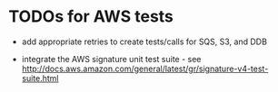 # TODOs for AWS tests

* add appropriate retries to create tests/calls for SQS, S3, and DDB

* integrate the AWS signature unit test suite - see
  http://docs.aws.amazon.com/general/latest/gr/signature-v4-test-suite.html